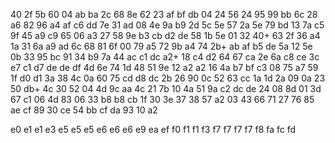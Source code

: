 40
2f  5b
60
04	ab  ba
2c
68  8e
62
23	af  bf	db
04
24	56
24
95  99 bb
6c
28  a6
82
96  a4	af	c6	dd
7e
31  ad
08
4e  9a	b9
2d
5c  5e
57
2a  5e  79  bd
13
7a  c5
9f
45	a9	c9
65
06  a3
27
58	9e  b3	cb	d2  de
58
1b	5e
01
32  40+ 63
2f
36  a4
1a
31	6a	a9  ad
6c
68  81
6f
00	79	a5
72
9b	a4
74
2b+ ab  af  b5  de
5a
12  5e
0b
33	95	bc
91
34	b9
7a
44	ac  c1  dc
a2+
18	c4
d2
64  67	ca
2e
6a  c8
ce
3c	e7  c1  d7  de	de  df
4d
6e  74
1d
48	51  9e
12
a2	a2
16
4a  b7	bf	c3
08
75  a7
59
1f	d0	d1
3a
38	4c
0a
60	75	cd	d8	dc
2b
26  90
0c
52	63	cc
1a
1d  2a
09
0a	23	50  db+
4c
30	52
04
4d	9c	aa
4c
21	7b
10
4a	51	9a	c2	dc  de
24
08  8d
01
3d  67  c1
06
4d  83
06
33	b8	b8	cb
1f
30  3e
37
38	57	a2
03
43  66
71
27  76	85  ae  cf
89
30	ce
54
bb	cf  da
93
10	a2

e0
e1  e1
e3
e5	e5  e5
e6  e6  e6
e9
ea
ef
f0
f1  f1
f3
f7  f7  f7	f7
f8
fa
fc
fd
